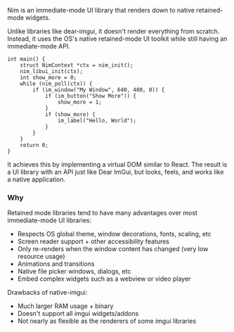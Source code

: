 Nim is an immediate-mode UI library that renders down to native retained-mode widgets.

Unlike libraries like dear-imgui, it doesn't render everything from scratch. Instead, it uses the OS's native retained-mode UI toolkit while still having an immediate-mode API.

```
int main() {
	struct NimContext *ctx = nim_init();
	nim_libui_init(ctx);
	int show_more = 0;
	while (nim_poll(ctx)) {
		if (im_window("My Window", 640, 480, 0)) {
			if (im_button("Show More")) {
				show_more = 1;
			}
			if (show_more) {
				im_label("Hello, World");
			}
		}
	}
	return 0;	
}

```

It achieves this by implementing a virtual DOM similar to React. The result is a UI library with an API just like Dear ImGui, but looks, feels, and works like a native application.

### Why
Retained mode libraries tend to have many advantages over most immediate-mode UI libraries:
- Respects OS global theme, window decorations, fonts, scaling, etc
- Screen reader support + other accessibility features
- Only re-renders when the window content has changed (very low resource usage)
- Animations and transitions
- Native file picker windows, dialogs, etc
- Embed complex widgets such as a webview or video player

Drawbacks of native-imgui:
- Much larger RAM usage + binary
- Doesn't support all imgui widgets/addons
- Not nearly as flexible as the renderers of some imgui libraries
